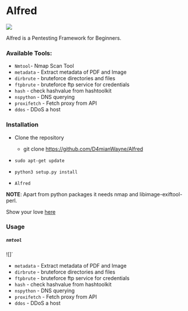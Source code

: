 # Alfred
![](https://github.com/D4mianWayne/Alfred/blob/master/Snaps/Screenshot%20from%202019-06-13%2017-27-23.png)

Alfred is a Pentesting Framework for Beginners.

### Available Tools:

* `Nmtool`- Nmap Scan Tool
* `metadata` - Extract metadata of PDF and Image
* `dirbrute` - bruteforce directories and files
* `ftpbrute` - bruteforce ftp service for credentials
* `hash` - check hashvalue from hashtoolkit
* `nspython` - DNS querying
* `proxifetch` - Fetch proxy from API
* `ddos` - DDoS a host

### Installation

* Clone the repository
    - git clone https://github.com/D4mianWayne/Alfred

* `sudo apt-get update`
* `python3 setup.py install`
* `Alfred`

**NOTE**: Apart from python packages it needs nmap and libimage-exiftool-perl.

Show your love [here](https://saythanks.io/to/D4mianWayne)

### Usage
##### `nmtool`
![]`
* `metadata` - Extract metadata of PDF and Image
* `dirbrute` - bruteforce directories and files
* `ftpbrute` - bruteforce ftp service for credentials
* `hash` - check hashvalue from hashtoolkit
* `nspython` - DNS querying
* `proxifetch` - Fetch proxy from API
* `ddos` - DDoS a host



